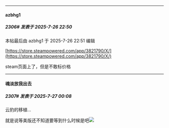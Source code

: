 ﻿
*****

####  azbhg1  
##### 2306#       发表于 2025-7-26 22:50

 本帖最后由 azbhg1 于 2025-7-26 22:51 编辑 

[https://store.steampowered.com/app/3821790/X/](https://store.steampowered.com/app/3821790/X/)

steam页面上了，但是不敢标价格


*****

####  魂淡放我出去  
##### 2307#       发表于 2025-7-27 00:08

云豹的移植...

就是说等美版还不知道要等到什么时候是吧<img src="https://static.stage1st.com/image/smiley/face2017/001.png" referrerpolicy="no-referrer">

